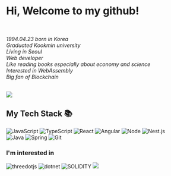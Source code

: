 


<h1> Hi, Welcome to my github!</h1>
<br />

<p>
  <em>
    1994.04.23 born in Korea <br>
    Graduated Kookmin university <br>
    Living in Seoul <br>
    Web developer <br>
    Like reading books especially about economy and science <br>
    Interested in WebAssembly <br> 
    Big fan of Blockchain
    
  </em>
  <em>
    </em>
  </em>
</p>
<br />
  <img align="center" src="https://github-readme-stats.vercel.app/api?username=seungjun0423&show_icons=true&theme=radical" />

<br />
<h2> My Tech Stack 📚 </h2>

![JavaScript](https://img.shields.io/badge/-JavaScript-%23F7DF1C?style=for-the-badge&logo=javascript&logoColor=000000&labelColor=%23F7DF1C&color=%23FFCE5A)
![TypeScript](https://img.shields.io/badge/-TypeScript-007ACC?style=for-the-badge&logo=typescript&logoColor=white)
![React](https://img.shields.io/badge/-React-222222?style=for-the-badge&logo=react)
![Angular](https://img.shields.io/badge/-Angular-DD1100?style=for-the-badge&logo=Angular)
![Node](https://img.shields.io/badge/-Node.js-43853d?style=for-the-badge&logo=Node.js&logoColor=white)
![Nest.js](https://img.shields.io/badge/-Nest.js-E0234E?style=for-the-badge&logo=nestjs)
<br />
![Java](https://img.shields.io/badge/-Java-%23F7DF1C?style=for-the-badge&logo=java&logoColor=white&labelColor=%23F7DF1C&color=navy)
![Spring](https://img.shields.io/badge/-Spring-green?style=for-the-badge&logo=spring&logoColor=white)
![Git](https://img.shields.io/badge/-Git-F05032?style=for-the-badge&logo=git&logoColor=ffffff)

 


<h3>I'm interested in </h3>

![threedotjs](https://img.shields.io/badge/-three.js-000000?style=for-the-badge&logo=threedotjs)
![dotnet](https://img.shields.io/badge/-.net-512BD4?style=for-the-badge&logo=dotnet)
![SOLIDITY](https://img.shields.io/badge/-SOLIDITY-black?style=for-the-badge&logo=solidity&logoColor=ffffff)
<img src="https://img.shields.io/badge/amazonaws-232F3E?style=for-the-badge&logo=amazonaws&logoColor=white">





